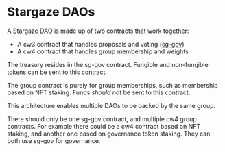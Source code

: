 # Stargaze DAOs

A Stargaze DAO is made up of two contracts that work together:

- A cw3 contract that handles proposals and voting ([sg-gov](./contracts/sg-gov/README.md))
- A cw4 contract that handles group membership and weights

The treasury resides in the sg-gov contract. Fungible and non-fungible tokens can be sent to this contract.

The group contract is purely for group memberships, such as membership based on NFT staking. Funds _should not_ be sent to this contract.

This architecture enables multiple DAOs to be backed by the same group.

There should only be one sg-gov contract, and multiple cw4 group contracts. For example there could be a cw4 contract based on NFT staking, and another one based on governance token staking. They can both use sg-gov for governance.
